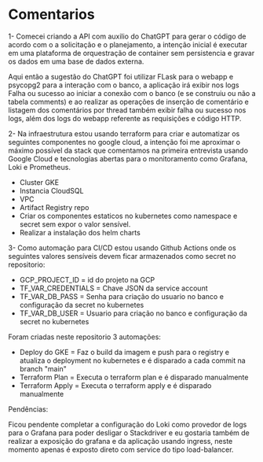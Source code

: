 # Comentarios 

1- Comecei criando a API com auxilio do ChatGPT para gerar o código de acordo com o a solicitação e o planejamento, a intenção inicial é 
executar em uma plataforma de orquestração de container sem persistencia e gravar os dados em uma base de dados externa.

Aqui então a sugestão do ChatGPT foi utilizar FLask para o webapp e psycopg2 para a interação com o banco, a aplicação irá exibir nos logs
Falha ou sucesso ao iniciar a conexão com o banco (e se construiu ou não a tabela comments) e ao realizar as operações de inserção de comentário 
e listagem dos comentários por thread também exibir falha ou sucesso nos logs, além dos logs do webapp referente as requisições e código HTTP.

2- Na infraestrutura estou usando terraform para criar e automatizar os seguintes componentes no google cloud, a intenção foi me aproximar o máximo possível da stack que comentamos na primeira entrevista usando Google Cloud e tecnologias abertas para o monitoramento como Grafana, Loki e Prometheus.

- Cluster GKE
- Instancia CloudSQL
- VPC
- Artifact Registry repo
- Criar os componentes estaticos no kubernetes como namespace e secret sem expor o valor sensível.
- Realizar a instalação dos helm charts

3- Como automação para CI/CD estou usando Github Actions onde os seguintes valores sensíveis devem ficar armazenados como secret no repositorio:

- GCP_PROJECT_ID = id do projeto na GCP
- TF_VAR_CREDENTIALS = Chave JSON da service account
- TF_VAR_DB_PASS = Senha para criação do usuario no banco e configuração da secret no kubernetes
- TF_VAR_DB_USER = Usuario para criação no banco e configuração da secret no kubernetes

Foram criadas neste repositorio 3 automações:

- Deploy do GKE = Faz o build da imagem e push para o registry e atualiza o deployment no kubernetes e é disparado a cada commit na branch "main"
- Terraform Plan = Executa o terraform plan e é disparado manualmente
- Terraform Apply = Executa o terraform apply e é disparado manualmente

Pendências:

Ficou pendente completar a configuração do Loki como provedor de logs para o Grafana para poder desligar o Stackdriver e eu gostaria também de realizar a exposição do grafana e da aplicação usando ingress, neste momento apenas é exposto direto com service do tipo load-balancer.

